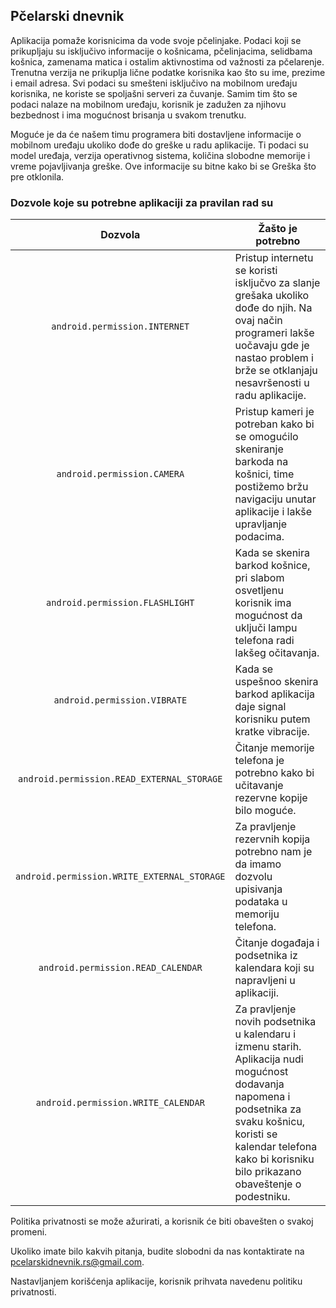 ## Pčelarski dnevnik

Aplikacija pomaže korisnicima da vode svoje pčelinjake. Podaci koji se prikupljaju su isključivo informacije o košnicama, pčelinjacima, selidbama košnica, zamenama matica i ostalim aktivnostima od važnosti za pčelarenje. Trenutna verzija ne prikuplja lične podatke korisnika kao što su ime, prezime i email adresa. Svi podaci su smešteni isključivo na mobilnom uređaju korisnika, ne koriste se spoljašni serveri za čuvanje. Samim tim što se podaci nalaze na mobilnom uređaju, korisnik je zadužen za njihovu bezbednost i ima mogućnost brisanja u svakom trenutku.

Moguće je da će našem timu programera biti dostavljene informacije o mobilnom uređaju ukoliko dođe do greške u radu aplikacije. Ti podaci su model uređaja, verzija operativnog sistema, količina slobodne memorije i vreme pojavljivanja greške. Ove informacije su bitne kako bi se Greška što pre otklonila. 

### Dozvole koje su potrebne aplikaciji za pravilan rad su 


| Dozvola | Žašto je potrebno |
| :---: | --- |
| `android.permission.INTERNET` | Pristup internetu se koristi isključvo za slanje grešaka ukoliko dođe do njih. Na ovaj način programeri lakše uočavaju gde je nastao problem i brže se otklanjaju nesavršenosti u radu aplikacije. |
| `android.permission.CAMERA` | Pristup kameri je potreban kako bi se omogućilo skeniranje barkoda na košnici, time postižemo bržu navigaciju unutar aplikacije i lakše upravljanje podacima. |
| `android.permission.FLASHLIGHT` | Kada se skenira barkod košnice, pri slabom osvetljenu korisnik ima mogućnost da uključi lampu telefona radi lakšeg očitavanja. |
| `android.permission.VIBRATE` | Kada se uspešnoo skenira barkod aplikacija daje signal korisniku putem kratke vibracije. |
| `android.permission.READ_EXTERNAL_STORAGE` | Čitanje memorije telefona je potrebno kako bi učitavanje rezervne kopije bilo moguće. |
| `android.permission.WRITE_EXTERNAL_STORAGE` | Za pravljenje rezervnih kopija potrebno nam je da imamo dozvolu upisivanja podataka u memoriju telefona. |
| `android.permission.READ_CALENDAR` | Čitanje događaja i podsetnika iz kalendara koji su napravljeni u aplikaciji. |
| `android.permission.WRITE_CALENDAR` | Za pravljenje novih podsetnika u kalendaru i izmenu starih. Aplikacija nudi mogućnost dodavanja napomena i podsetnika za svaku košnicu, koristi se kalendar telefona kako bi korisniku bilo prikazano obaveštenje o podestniku. |

Politika privatnosti se može ažurirati, a korisnik će biti obavešten o svakoj promeni.

Ukoliko imate bilo kakvih pitanja, budite slobodni da nas kontaktirate na pcelarskidnevnik.rs@gmail.com.

Nastavljanjem korišćenja aplikacije, korisnik prihvata navedenu politiku privatnosti.
